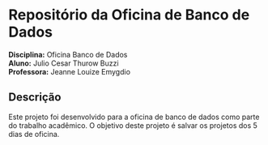 # Repositório da Oficina de Banco de Dados

**Disciplina:** Oficina Banco de Dados  
**Aluno:** Julio Cesar Thurow Buzzi  
**Professora:** Jeanne Louize Emygdio


## Descrição

Este projeto foi desenvolvido para a oficina de banco de dados como parte do trabalho acadêmico. O objetivo deste projeto é salvar os projetos dos 5 dias de oficina.
